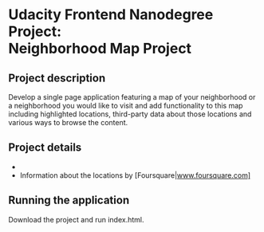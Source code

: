 Udacity Frontend Nanodegree Project:  
Neighborhood Map Project
=======================================

## Project description
Develop a single page application featuring a map of your neighborhood or a neighborhood you would like to visit and add functionality to this map including highlighted locations, third-party data about those locations and various ways to browse the content.

## Project details
- 
- Information about the locations by [Foursquare|www.foursquare.com]

## Running the application
Download the project and run index.html.
